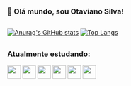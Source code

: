 ### 👋 Olá mundo, sou Otaviano Silva!

##

[![Anurag's GitHub stats](https://github-readme-stats.vercel.app/api?username=OtavianoSilva&show_icons=true&theme=midnight-purple)](https://github.com/anuraghazra/github-readme-stats)
[![Top Langs](https://github-readme-stats.vercel.app/api/top-langs/?username=OtavianoSilva&layout=donut&theme=midnight-purple&hide=powershell)](https://github.com/anuraghazra/github-readme-stats)

##

### Atualmente estudando:
<div class='flex-container'>
  
  <img src="https://cdn.jsdelivr.net/gh/devicons/devicon/icons/python/python-plain.svg" height=30, width=30 />
  <img src="https://cdn.jsdelivr.net/gh/devicons/devicon/icons/django/django-plain.svg" height=30, width=30 />
  <img src="https://cdn.jsdelivr.net/gh/devicons/devicon/icons/html5/html5-plain.svg" height=30, width=30 />
  <img src="https://cdn.jsdelivr.net/gh/devicons/devicon/icons/css3/css3-plain.svg" height=30, width=30 />
  <img src="https://cdn.jsdelivr.net/gh/devicons/devicon/icons/javascript/javascript-plain.svg" height=30, width=30 />
  <img src="https://cdn.jsdelivr.net/gh/devicons/devicon/icons/git/git-plain.svg" height=30, width=30 />
  
</div>

